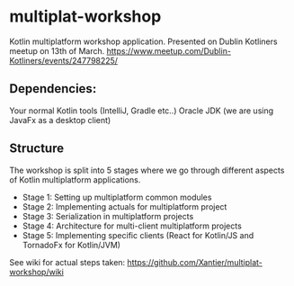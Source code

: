 # multiplat-workshop

Kotlin multiplatform workshop application. Presented on Dublin Kotliners meetup on 13th of March. https://www.meetup.com/Dublin-Kotliners/events/247798225/



## Dependencies:
Your normal Kotlin tools (IntelliJ, Gradle etc..)
Oracle JDK (we are using JavaFx as a desktop client)

## Structure

The workshop is split into 5 stages where we go through different aspects of Kotlin multiplatform applications.

* Stage 1: Setting up multiplatform common modules
* Stage 2: Implementing actuals for multiplatform project
* Stage 3: Serialization in multiplatform projects
* Stage 4: Architecture for multi-client multiplatform projects
* Stage 5: Implementing specific clients (React for Kotlin/JS and TornadoFx for Kotlin/JVM)


See wiki for actual steps taken: 
https://github.com/Xantier/multiplat-workshop/wiki
